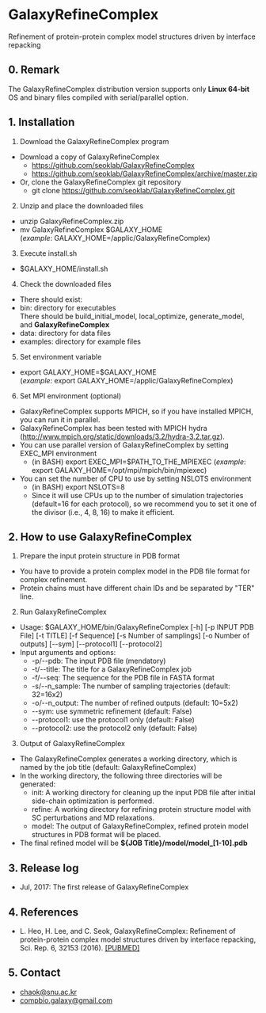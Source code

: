 # GalaxyRefineComplex
Refinement of protein-protein complex model structures driven by interface repacking

## 0. Remark
The GalaxyRefineComplex distribution version supports only **Linux 64-bit** OS and binary files compiled with serial/parallel option.

## 1. Installation
1. Download the GalaxyRefineComplex program
 * Download a copy of GalaxyRefineComplex
    * https://github.com/seoklab/GalaxyRefineComplex
    * https://github.com/seoklab/GalaxyRefineComplex/archive/master.zip
 * Or, clone the GalaxyRefineComplex git repository 
    * git clone https://github.com/seoklab/GalaxyRefineComplex.git

2. Unzip and place the downloaded files
 * unzip GalaxyRefineComplex.zip
 * mv GalaxyRefineComplex $GALAXY_HOME  
    (*example*: GALAXY_HOME=/applic/GalaxyRefineComplex)

3. Execute install.sh
 * $GALAXY_HOME/install.sh

4. Check the downloaded files
 * There should exist:
  * bin: directory for executables  
    There should be build_initial_model, local_optimize, generate_model, and **GalaxyRefineComplex**
  * data: directory for data files
  * examples: directory for example files

5. Set environment variable
 * export GALAXY_HOME=$GALAXY_HOME  
    (*example*: export GALAXY_HOME=/applic/GalaxyRefineComplex)

6. Set MPI environment (optional)
 * GalaxyRefineComplex supports MPICH, so if you have installed MPICH, you can run it in parallel.
 * GalaxyRefineComplex has been tested with MPICH hydra (http://www.mpich.org/static/downloads/3.2/hydra-3.2.tar.gz).
 * You can use parallel version of GalaxyRefineComplex by setting EXEC_MPI environment
    * (in BASH) export EXEC_MPI=$PATH_TO_THE_MPIEXEC (*example*: export GALAXY_HOME=/opt/mpi/mpich/bin/mpiexec)
 * You can set the number of CPU to use by setting NSLOTS environment
    * (in BASH) export NSLOTS=8
    * Since it will use CPUs up to the number of simulation trajectories (default=16 for each protocol),
    so we recommend you to set it one of the divisor (i.e., 4, 8, 16) to make it efficient.

## 2. How to use GalaxyRefineComplex
1. Prepare the input protein structure in PDB format
 * You have to provide a protein complex model in the PDB file format for complex refinement.
 * Protein chains must have different chain IDs and be separated by "TER" line.

2. Run GalaxyRefineComplex
 * Usage: $GALAXY_HOME/bin/GalaxyRefineComplex [-h] [-p INPUT PDB File] [-t TITLE] [-f Sequence] [-s Number of
 samplings] [-o Number of outputs] [--sym] [--protocol1] [--protocol2]
 * Input arguments and options:     
    * -p/--pdb: The input PDB file (mendatory)
    * -t/--title: The title for a GalaxyRefineComplex job
    * -f/--seq: The sequence for the PDB file in FASTA format
    * -s/--n_sample: The number of sampling trajectories (default: 32=16x2)
    * -o/--n_output: The number of refined outputs (default: 10=5x2)
    * --sym: use symmetric refinement (default: False)
    * --protocol1: use the protocol1 only (default: False)
    * --protocol2: use the protocol2 only (default: False)

3. Output of GalaxyRefineComplex
 * The GalaxyRefineComplex generates a working directory, which is named by the job title (default: GalaxyRefineComplex)
 * In the working directory, the following three directories will be generated:   
    * init:   A working directory for cleaning up the input PDB file after initial side-chain optimization is performed.   
    * refine: A working directory for refining protein structure model with SC perturbations and MD relaxations.     
    * model:  The output of GalaxyRefineComplex, refined protein model structures in PDB format will be placed.      
 * The final refined model will be **${JOB Title}/model/model_[1-10].pdb**

## 3. Release log
* Jul, 2017: The first release of GalaxyRefineComplex

## 4. References
* L. Heo, H. Lee, and C. Seok, GalaxyRefineComplex: Refinement of protein-protein complex model structures driven by
 interface repacking, Sci. Rep. 6, 32153 (2016). [[PUBMED]](http://www.ncbi.nlm.nih.gov/pubmed/27535582)

## 5. Contact
* chaok@snu.ac.kr
* compbio.galaxy@gmail.com

